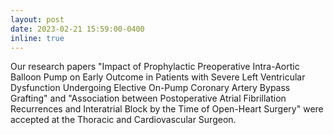```yaml
---
layout: post
date: 2023-02-21 15:59:00-0400
inline: true
---
```


Our research papers "Impact of Prophylactic Preoperative Intra-Aortic Balloon Pump on Early Outcome in Patients with Severe Left Ventricular Dysfunction Undergoing Elective On-Pump Coronary Artery Bypass Grafting" and "Association between Postoperative Atrial Fibrillation Recurrences and Interatrial Block by the Time of Open-Heart Surgery" were accepted at the Thoracic and Cardiovascular Surgeon.
